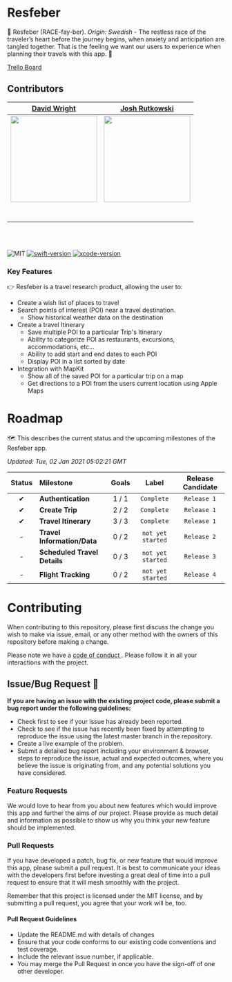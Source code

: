 # Resfeber

🧭 Resfeber (RACE-fay-ber). *Origin: Swedish*  - The restless race of the traveler’s heart before the journey begins, when anxiety and anticipation are tangled together.  That is the feeling we want our users to experience when planning their travels with this app. 🧳

[Trello Board](https://trello.com/b/wdLAv0aT/resfeber-carter-team)  

## Contributors

|                                                      [David Wright](https://github.com/DavidWrightOS)                                                       |                                                       [Josh Rutkowski](https://github.com/joshrutkowski)                        
| :-----------------------------------------------------------------------------------------------------------------------------------------: | :-------------------------------------------------------------------------------------------------------------------------------------------: | 
| [<img src="https://avatars0.githubusercontent.com/u/50269413?s=460&u=96eb787ff14b85037a6de2da553139f57e02756d&v=4" width = "200" />](https://github.com/) | [<img src="https://angel.co/cdn-cgi/image/width=400,height=400,format=auto,fit=cover/https://photos.angel.co/users/11316623-original?1604853314" width = "200" />](https://github.com/) |
|                                [<img src="https://github.com/favicon.ico" width="15"> ](https://github.com/DavidWrightOS)                                |                            [<img src="https://github.com/favicon.ico" width="15"> ](https://github.com/joshrutkowski)                             |  
|                [ <img src="https://static.licdn.com/sc/h/al2o9zrvru7aqj8e1x2rzsrca" width="15"> ](https://www.linkedin.com/)                |                 [ <img src="https://static.licdn.com/sc/h/al2o9zrvru7aqj8e1x2rzsrca" width="15"> ](https://www.linkedin.com/in/joshuarutkowski/)                 | 

<br>
<br>

![MIT](https://img.shields.io/packagist/l/doctrine/orm.svg)
[![swift-version](https://img.shields.io/badge/swift-5.1-brightgreen.svg)](https://github.com/apple/swift)
[![xcode-version](https://img.shields.io/badge/xcode-12%20-brightgreen)](https://developer.apple.com/xcode/)

### Key Features

👉 Resfeber is a travel research product, allowing the user to:

- Create a wish list of places to travel
- Search points of interest (POI) near a travel destination.
    - Show historical weather data on the destination
- Create a travel Itinerary
    - Save multiple POI to a particular Trip's Itinerary
    - Ability to categorize POI as restaurants, excursions, accommodations, etc...
    - Ability to add start and end dates to each POI
    - Display POI in a list sorted by date
- Integration with MapKit
    - Show all of the saved POI for a particular trip on a map
    - Get directions to a POI from the users current location using Apple Maps

# Roadmap
🗺 This describes the current status and the upcoming milestones of the Resfeber app.

*Updated: Tue, 02 Jan 2021 05:02:21 GMT*

| Status | Milestone | Goals | Label | Release Candidate
| :---: | :--- | :---: | :---: | :---: |
| ✔ | **Authentication** | 1 / 1 | `Complete`| `Release 1`| 
| ✔ | **Create Trip** | 2 / 2 | `Complete`|`Release 1`| 
| ✔ | **Travel Itinerary** | 3 / 3 | `Complete`|`Release 1`| 
| - | **Travel Information/Data** | 0 / 2 | `not yet started`|`Release 2`| 
| - | **Scheduled Travel Details** | 0 / 3 | `not yet started`|`Release 3`| 
| - | **Flight Tracking** | 0 / 2 | `not yet started`|`Release 4`| 



# Contributing

When contributing to this repository, please first discuss the change you wish to make via issue, email, or any other method with the owners of this repository before making a change.

Please note we have a [code of conduct
](./CODE_OF_CONDUCT.md). Please follow it in all your interactions with the project.

## Issue/Bug Request 🐛

**If you are having an issue with the existing project code, please submit a bug report under the following guidelines:**

- Check first to see if your issue has already been reported.
- Check to see if the issue has recently been fixed by attempting to reproduce the issue using the latest master branch in the repository.
- Create a live example of the problem.
- Submit a detailed bug report including your environment & browser, steps to reproduce the issue, actual and expected outcomes, where you believe the issue is originating from, and any potential solutions you have considered.

### Feature Requests

We would love to hear from you about new features which would improve this app and further the aims of our project. Please provide as much detail and information as possible to show us why you think your new feature should be implemented.

### Pull Requests

If you have developed a patch, bug fix, or new feature that would improve this app, please submit a pull request. It is best to communicate your ideas with the developers first before investing a great deal of time into a pull request to ensure that it will mesh smoothly with the project.

Remember that this project is licensed under the MIT license, and by submitting a pull request, you agree that your work will be, too.

#### Pull Request Guidelines

- Update the README.md with details of changes
- Ensure that your code conforms to our existing code conventions and test coverage.
- Include the relevant issue number, if applicable.
- You may merge the Pull Request in once you have the sign-off of one other developer.

